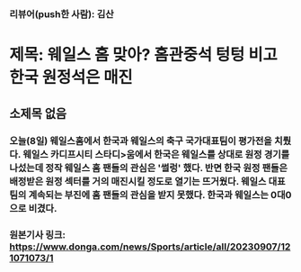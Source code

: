 ### 리뷰어(push한 사람): 김산 

# 제목: 웨일스 홈 맞아? 홈관중석 텅텅 비고 한국 원정석은 매진


## 소제목 없음


### 오늘(8일) 웨일스홈에서 한국과 웨일스의 축구 국가대표팀이 평가전을 치뤘다. 웨일스 카디프시티 스타디>움에서 한국은 웨일스를 상대로 원정 경기를 나섰는데 정작 웨일스 홈 팬들의 관심은 **'썰렁'** 했다. 반면 한국 원정 팬들은 배정받은 원정 섹터를 거의 매진시킬 정도로 열기는 뜨거웠다. 웨일스 대표팀의 계속되는 부진에 홈 팬들의 관심을 받지 못했다. 한국과 웨일스는 0대0으로 비겼다. 

### 원본기사 링크: https://www.donga.com/news/Sports/article/all/20230907/121071073/1

